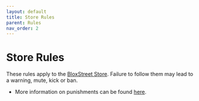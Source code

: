 ```yaml
---
layout: default
title: Store Rules
parent: Rules
nav_order: 2
---
```


# Store Rules
These rules apply to the [BloxStreet Store](https://www.roblox.com/games/539960592/BloxStreet-Shopping). Failure to follow them may lead to a warning, mute, kick or ban.
- More information on punishments can be found [here](https://support.bloxstreet.com/guides/punishment-guide.html).